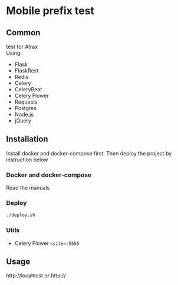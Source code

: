 # Mobile prefix test
## Common
test for Atrax  
Using:
 - Flask
 - FlaskRest
 - Redis
 - Celery
 - CeleryBeat
 - Celery Flower
 - Requests
 - Postgres
 - Node.js
 - jQuery
## Installation
Install docker and docker-compose first. Then deploy the project by instruction below
### Docker and docker-compose 
Read the manuals
### Deploy
```bash
./deploy.sh
```
### Utils 
 - Celery Flower ``<site>:5555``    
 
## Usage
http://localhost or http://<server>